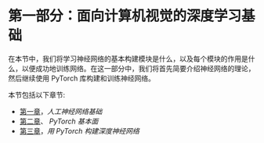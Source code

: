 # 第一部分：面向计算机视觉的深度学习基础

在本节中，我们将学习神经网络的基本构建模块是什么，以及每个模块的作用是什么，以便成功地训练网络。在这一部分中，我们将首先简要介绍神经网络的理论，然后继续使用 PyTorch 库构建和训练神经网络。

本节包括以下章节:

*   [第一章](4c6e8ac2-af49-4255-bb7f-e04ed7333f11.xhtml)，*人工神经网络基础*
*   [第二章](f1d61b2c-dbb8-43ac-ac4e-75941daecc4c.xhtml)、 *PyTorch 基本面*
*   [第三章](067f7e89-9e76-4179-879d-c125f8968d25.xhtml)，*用 PyTorch 构建深度神经网络*